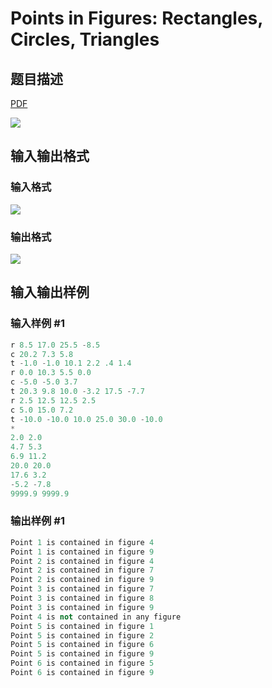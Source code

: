 # Points in Figures: Rectangles, Circles, Triangles

## 题目描述

[problemUrl]: https://uva.onlinejudge.org/index.php?option=com_onlinejudge&Itemid=8&category=6&page=show_problem&problem=419

[PDF](https://uva.onlinejudge.org/external/4/p478.pdf)

![](https://cdn.luogu.com.cn/upload/vjudge_pic/UVA478/2cb597a3129a427300498bbc5871a63bf65a986c.png)

## 输入输出格式

### 输入格式

![](https://cdn.luogu.com.cn/upload/vjudge_pic/UVA478/f33f8cf15ce75debc74a87cee63a46f14a97eebf.png)

### 输出格式

![](https://cdn.luogu.com.cn/upload/vjudge_pic/UVA478/c43b3f24aec38acdb67ae6f2c3d10b83d1197d6d.png)

## 输入输出样例

### 输入样例 #1

```cpp
r 8.5 17.0 25.5 -8.5
c 20.2 7.3 5.8
t -1.0 -1.0 10.1 2.2 .4 1.4
r 0.0 10.3 5.5 0.0
c -5.0 -5.0 3.7
t 20.3 9.8 10.0 -3.2 17.5 -7.7
r 2.5 12.5 12.5 2.5
c 5.0 15.0 7.2
t -10.0 -10.0 10.0 25.0 30.0 -10.0
*
2.0 2.0
4.7 5.3
6.9 11.2
20.0 20.0
17.6 3.2
-5.2 -7.8
9999.9 9999.9
```


### 输出样例 #1

```cpp
Point 1 is contained in figure 4
Point 1 is contained in figure 9
Point 2 is contained in figure 4
Point 2 is contained in figure 7
Point 2 is contained in figure 9
Point 3 is contained in figure 7
Point 3 is contained in figure 8
Point 3 is contained in figure 9
Point 4 is not contained in any figure
Point 5 is contained in figure 1
Point 5 is contained in figure 2
Point 5 is contained in figure 6
Point 5 is contained in figure 9
Point 6 is contained in figure 5
Point 6 is contained in figure 9
```


